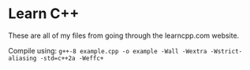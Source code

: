 # Learn C++

These are all of my files from going through the learncpp.com website.

Compile using:
`g++-8 example.cpp -o example -Wall -Wextra -Wstrict-aliasing -std=c++2a -Weffc+`